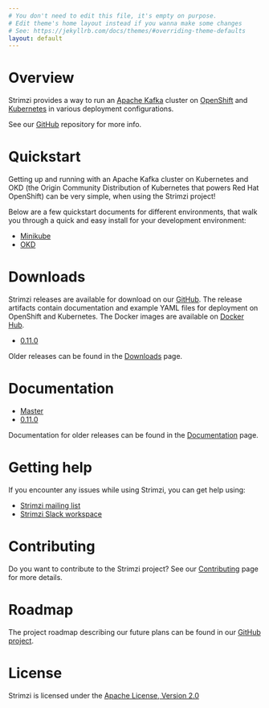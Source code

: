 ```yaml
---
# You don't need to edit this file, it's empty on purpose.
# Edit theme's home layout instead if you wanna make some changes
# See: https://jekyllrb.com/docs/themes/#overriding-theme-defaults
layout: default
---
```


# Overview

Strimzi provides a way to run an [Apache Kafka](https://kafka.apache.org/) cluster on [OpenShift](https://www.openshift.org/) and [Kubernetes](https://kubernetes.io/) in various deployment configurations.

See our [GitHub](http://github.com/strimzi) repository for more info.

# Quickstart

Getting up and running with an Apache Kafka cluster on Kubernetes and OKD (the Origin Community Distribution of Kubernetes that powers Red Hat OpenShift) can be very simple, when using the Strimzi project! 

Below are a few quickstart documents for different environments, that walk you through a quick and easy install for your development environment:

* [Minikube](/quickstarts/minikube/)
* [OKD](/quickstarts/okd)

# Downloads

Strimzi releases are available for download on our [GitHub](https://github.com/strimzi/strimzi-kafka-operator). The release artifacts
contain documentation and example YAML files for deployment on OpenShift and Kubernetes. The Docker images are
available on [Docker Hub](https://hub.docker.com/u/strimzi/).

* [0.11.0](https://github.com/strimzi/strimzi-kafka-operator/releases/tag/0.11.0)

Older releases can be found in the [Downloads](/downloads) page.

# Documentation

* [Master](/docs/master/)
* [0.11.0](/docs/latest/)

Documentation for older releases can be found in the [Documentation](/documentation) page.

# Getting help

If you encounter any issues while using Strimzi, you can get help using:

* [Strimzi mailing list](https://www.redhat.com/mailman/listinfo/strimzi)
* [Strimzi Slack workspace](https://join.slack.com/t/strimzi/shared_invite/enQtMzU2Mjk3NTgxMzE5LTYyMTUwMGNlMDQwMzBhOGI4YmY4MjhiMDgyNjA5OTk2MTFiYjc4M2Q3NGU1YTFjOWRiMzM2NGMwNDUwMjBlNDY)

# Contributing

Do you want to contribute to the Strimzi project?
See our [Contributing](/contributing) page for more details.

# Roadmap

The project roadmap describing our future plans can be found in our [GitHub project](https://github.com/strimzi/strimzi-kafka-operator/projects/1).

# License

Strimzi is licensed under the [Apache License, Version 2.0](/LICENSE)

